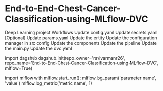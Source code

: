 # End-to-End-Chest-Cancer-Classification-using-MLflow-DVC
Deep Learning project
Workflows
Update config.yaml
Update secrets.yaml [Optional]
Update params.yaml
Update the entity
Update the configuration manager in src config
Update the components
Update the pipeline
Update the main.py
Update the dvc.yaml


import dagshub
dagshub.init(repo_owner='ravivarmanr26', repo_name='End-to-End-Chest-Cancer-Classification-using-MLflow-DVC', mlflow=True)

import mlflow
with mlflow.start_run():
  mlflow.log_param('parameter name', 'value')
  mlflow.log_metric('metric name', 1)